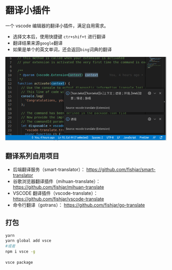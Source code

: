 # 翻译小插件

一个 vscode 编辑器的翻译小插件，满足自用需求。

- 选择文本后，使用快捷键 `ctr+shif+t` 进行翻译
- 翻译结果来源`google`翻译
- 如果是单个的英文单词，还会返回`bing`词典的翻译

![截图](./screenshot-1.png)

## 翻译系列自用项目

- 后端翻译服务（smart-translator）： https://github.com/fishjar/smart-translator
- 谷歌浏览器翻译插件（mihuan-translate）： https://github.com/fishjar/mihuan-translate
- VSCODE 翻译插件（vscode-translate）： https://github.com/fishjar/vscode-translate
- 命令行翻译（gotrans）： https://github.com/fishjar/go-translate

## 打包

```sh
yarn
yarn global add vsce
#或者
npm i vsce -g

vsce package
```

